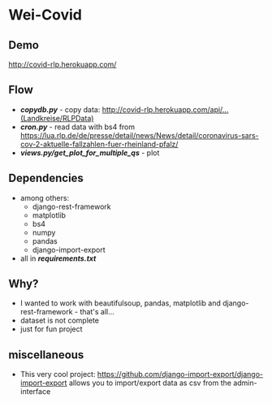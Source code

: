 # Wei-Covid

## Demo
http://covid-rlp.herokuapp.com/

## Flow
* ***copydb.py*** - copy data:
http://covid-rlp.herokuapp.com/api/...(Landkreise/RLPData)
* ***cron.py*** - read data with bs4 from https://lua.rlp.de/de/presse/detail/news/News/detail/coronavirus-sars-cov-2-aktuelle-fallzahlen-fuer-rheinland-pfalz/ 
* ***views.py/get_plot_for_multiple_qs*** - plot

## Dependencies 
* among others:
    * django-rest-framework
    * matplotlib
    * bs4
    * numpy
    * pandas
    * django-import-export
* all in ***requirements.txt***

## Why?
* I wanted to work with beautifulsoup, pandas, matplotlib and django-rest-framework - that's all...
* dataset is not complete
* just for fun project 

## miscellaneous
* This very cool project: https://github.com/django-import-export/django-import-export allows you to import/export data as csv from the admin-interface
